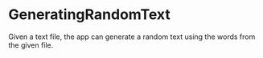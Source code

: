 # GeneratingRandomText
Given a text file, the app can generate a random text using the words from the given file.
